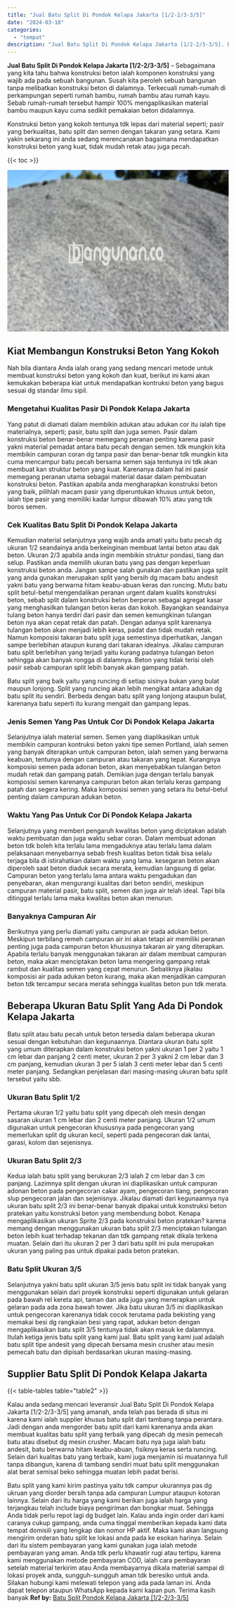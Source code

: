 ```yaml
---
title: "Jual Batu Split Di Pondok Kelapa Jakarta [1/2-2/3-3/5]"
date: "2024-03-18"
categories: 
  - "tempat"
description: "Jual Batu Split Di Pondok Kelapa Jakarta [1/2-2/3-3/5]. Batu split yang kami kirim pastinya yaitu tdk campur ukurannya pas dg ukruan yang diorder bersih tanp..."
---
```


**Jual Batu Split Di Pondok Kelapa Jakarta \[1/2-2/3-3/5\]** – Sebagaimana yang kita tahu bahwa konstruksi beton ialah komponen konstruksi yang wajib ada pada sebuah bangunan. Susah kita peroleh sebuah bangunan tanpa melibatkan konstruksi beton di dalamnya. Terkecuali rumah-rumah di perkampungan seperti rumah bambu, rumah bambu atau rumah kayu. Sebab rumah-rumah tersebut hampir 100% mengaplikasikan material bambu maupun kayu cuma sedikit pemakaian beton didalamnya.

Konstruksi beton yang kokoh tentunya tdk lepas dari material seperti; pasir yang berkualitas, batu split dan semen dengan takaran yang setara. Kami yakin sekarang ini anda sedang merencanakan bagaimana mendapatkan konstruksi beton yang kuat, tidak mudah retak atau juga pecah.

{{< toc >}}

![Jual Batu Split Di Pondok Kelapa Jakarta [1/2-2/3-3/5]](/images/jual-batu-split-14.png)

## Kiat Membangun Konstruksi Beton Yang Kokoh

Nah bila diantara Anda ialah orang yang sedang mencari metode untuk membuat konstruksi beton yang kokoh dan kuat, berikut ini kami akan kemukakan beberapa kiat untuk mendapatkan kontruksi beton yang bagus sesuai dg standar ilmu sipil.

### Mengetahui Kualitas Pasir Di Pondok Kelapa Jakarta

Yang patut di diamati dalam membikin adukan atau adukan cor itu ialah tipe materialnya, seperti; pasir, batu split dan juga semen. Pasir dalam konstruksi beton benar-benar memegang peranan penting karena pasir yakni material pemadat antara batu pecah dengan semen. tdk mungkin kita membikin campuran coran dg tanpa pasir dan benar-benar tdk mungkin kita cuma mencampur batu pecah bersama semen saja tentunya ini tdk akan membuat kan struktur beton yang kuat. Karenanya dalam hal ini pasir memegang peranan utama sebagai material dasar dalam pembuatan konstruksi beton. Pastikan apabila anda mengharapkan konstruksi beton yang baik, pilihlah macam pasir yang diperuntukan khusus untuk beton, ialah tipe pasir yang memiliki kadar lumpur dibawah 10% atau yang tdk boros semen.

### Cek Kualitas Batu Split Di Pondok Kelapa Jakarta

Kemudian material selanjutnya yang wajib anda amati yaitu batu pecah dg ukuran 1/2 seandainya anda berkeinginan membuat lantai beton atau dak beton. Ukuran 2/3 apabila anda ingin membikin struktur pondasi, tiang dan selup. Pastikan anda memilih ukuran batu yang pas dengan keperluan konstruksi beton anda. Jangan sampe salah gunakan dan pastikan juga split yang anda gunakan merupakan split yang bersih dg macam batu andesit yakni batu yang berwarna hitam keabu-abuan keras dan runcing. Mutu batu split betul-betul mengendalikan peranan urgent dalam kualits konstruksi beton, sebab split dalam konstruksi beton berperan sebagai agregat kasar yang menghasilkan tulangan beton keras dan kokoh. Bayangkan seandainya tulang beton hanya terdiri dari pasir dan semen kemungkinan tulangan beton nya akan cepat retak dan patah. Dengan adanya split karenanya tulangan beton akan menjadi lebih keras, padat dan tidak mudah retak. Namun komposisi takaran batu split juga semestinya diperhatikan, Jangan sampe berlebihan ataupun kurang dari takaran idealnya. Jikalau campuran batu split berlebihan yang terjadi yaitu kurang padatnya tulangan beton sehingga akan banyak rongga di dalamnya. Beton yang tidak terisi oleh pasir sebab campuran split lebih banyak akan gampang patah.

Batu split yang baik yaitu yang runcing di setiap sisinya bukan yang bulat maupun lonjong. Split yang runcing akan lebih mengikat antara adukan dg batu split itu sendiri. Berbeda dengan batu split yang lonjong ataupun bulat, karenanya batu seperti itu kurang mengait dan gampang lepas.

### Jenis Semen Yang Pas Untuk Cor Di Pondok Kelapa Jakarta

Selanjutnya ialah material semen. Semen yang diaplikasikan untuk membikin campuran kontruksi beton yakni tipe semen Portland, ialah semen yang banyak diterapkan untuk campuran beton, ialah semen yang berwarna keabuan, tentunya dengan campuran atau takaran yang tepat. Kurangnya komposisi semen pada adonan beton, akan menyebabkan tulangan beton mudah retak dan gampang patah. Demikian juga dengan terlalu banyak komposisi semen karenanya campuran beton akan terlalu keras gampang patah dan segera kering. Maka komposisi semen yang setara itu betul-betul penting dalam campuran adukan beton.

### Waktu Yang Pas Untuk Cor Di Pondok Kelapa Jakarta

Selanjutnya yang memberi pengaruh kwalitas beton yang diciptakan adalah waktu pembuatan dan juga waktu sebar coran. Dalam membuat adonan beton tdk boleh kita terlalu lama mengaduknya atau terlalu lama dalam pelaksanaan menyebarnya sebab fresh kualitas beton tidak bisa selalu terjaga bila di istirahatkan dalam waktu yang lama. kesegaran beton akan diperoleh saat beton diaduk secara merata, kemudian langsung di gelar. Campuran beton yang terlalu lama antara waktu pengadukan dan penyebaran, akan mengurangi kualitas dari beton sendiri, meskipun campuran material pasir, batu split, semen dan juga air telah ideal. Tapi bila ditinggal terlalu lama maka kwalitas beton akan menurun.

### Banyaknya Campuran Air

Berikutnya yang perlu diamati yaitu campuran air pada adukan beton. Meskipun terbilang remeh campuran air ini akan tetapi air memiliki peranan penting juga pada campuran beton khususnya takaran air yang diterapkan. Apabila terlalu banyak menggunakan takaran air dalam membuat campuran beton, maka akan menciptakan beton lama mengering gampang retak rambut dan kualitas semen yang cepat menurun. Sebaliknya jikalau komposisi air pada adukan beton kurang, maka akan menjadikan campuran beton tdk tercampur secara merata sehingga kualitas beton pun tdk merata.

## Beberapa Ukuran Batu Split Yang Ada Di Pondok Kelapa Jakarta

Batu split atau batu pecah untuk beton tersedia dalam beberapa ukuran sesuai dengan kebutuhan dan kegunaannya. Diantara ukuran batu split yang umum diterapkan dalam konstruksi beton yakni ukuran 1 per 2 yaitu 1 cm lebar dan panjang 2 centi meter, ukuran 2 per 3 yakni 2 cm lebar dan 3 cm panjang, kemudian ukuran 3 per 5 ialah 3 centi meter lebar dan 5 centi meter panjang. Sedangkan penjelasan dari masing-masing ukuran batu split tersebut yaitu sbb.

### Ukuran Batu Split 1/2

Pertama ukuran 1/2 yaitu batu split yang dipecah oleh mesin dengan sasaran ukuran 1 cm lebar dan 2 centi meter panjang. Ukuran 1/2 umum digunakan untuk pengecoran khususnya pada pengecoran yang memerlukan split dg ukuran kecil, seperti pada pengecoran dak lantai, garasi, kolom dan sejenisnya.

### Ukuran Batu Split 2/3

Kedua ialah batu split yang berukuran 2/3 ialah 2 cm lebar dan 3 cm panjang. Lazimnya split dengan ukuran ini diaplikasikan untuk campuran adonan beton pada pengecoran cakar ayam, pengecoran tiang, pengecoran slup pengecoran jalan dan sejenisnya. Jikalau diamati dari kegunaannya nya ukuran batu split 2/3 ini benar-benar banyak dipakai untuk konstruksi beton pratekan yaitu konstruksi beton yang membendung bobot. Kenapa mengaplikasikan ukuran Sprite 2/3 pada konstruksi beton pratekan? karena memang dengan menggunakan ukuran batu split 2/3 menciptakan tulangan beton lebih kuat terhadap tekanan dan tdk gampang retak dikala terkena muatan. Selain dari itu ukuran 2 per 3 dari batu split ini pula merupakan ukuran yang paling pas untuk dipakai pada beton pratekan.

### Batu Split Ukuran 3/5

Selanjutnya yakni batu split ukuran 3/5 jenis batu split ini tidak banyak yang menggunakan selain dari proyek konstruksi seperti digunakan untuk gelaran pada bawah rel kereta api, taman dan ada juga yang menerapkan untuk gelaran pada ada zona bawah tower. Jika batu ukuran 3/5 ini diaplikasikan untuk pengecoran karenanya tidak cocok terutama pada bekisting yang memakai besi dg rangkaian besi yang rapat, adukan beton dengan mengaplikasikan batu split 3/5 tentunya tidak akan masuk ke dalamnya. Itulah ketiga jenis batu split yang kami jual. Batu split yang kami jual adalah batu split tipe andesit yang dipecah bersama mesin crusher atau mesin pemecah batu dan dipisah berdasarkan ukuran masing-masing.

## Supplier Batu Split Di Pondok Kelapa Jakarta

{{< table-tables table="table2" >}}

Kalau anda sedang mencari leveransir Jual Batu Split Di Pondok Kelapa Jakarta \[1/2-2/3-3/5\] yang amanah, anda telah pas berada di situs ini karena kami ialah supplier khusus batu split dari tambang tanpa perantara. Jadi dengan anda mengorder batu split dari kami karenanya anda akan membuat kualitas batu split yang terbaik yang dipecah dg mesin pemecah batu atau disebut dg mesin crusher. Macam batu nya juga ialah batu andesit, batu berwarna hitam keabu-abuan, fisiknya keras serta runcing. Selain dari kualitas batu yang terbaik, kami juga menjamin isi muatannya full tanpa dibangun, karena di tambang sendiri muat batu split menggunakan alat berat semisal beko sehingga muatan lebih padat berisi.

Batu split yang kami kirim pastinya yaitu tdk campur ukurannya pas dg ukruan yang diorder bersih tanpa ada campuran Lumpur ataupun kotoran lainnya. Selain dari itu harga yang kami berikan juga ialah harga yang terjangkau telah include biaya pengiriman dan bongkar muat. Sehingga Anda tidak perlu repot lagi dg budget lain. Kalau anda ingin order dari kami caranya cukup gampang, anda cuma tinggal memberikan kepada kami data tempat domisili yang lengkap dan nomor HP aktif. Maka kami akan langsung mengirim orderan batu split ke lokasi anda pada ke esokan harinya. Selain dari itu sistem pembayaran yang kami gunakan juga ialah metode pembayaran yang aman. Anda tdk perlu khawatir rugi atau tertipu, karena kami menggunakan metode pembayaran COD, ialah cara pembayaran setelah material terkirim atau Anda membayarnya dikala material sampai di lokasi proyek anda, sungguh-sungguh aman tdk beresiko untuk anda. Silakan hubungi kami melewati telepon yang ada pada laman ini. Anda dapat telepon ataupun WhatsApp kepada kami kapan pun. Terima kasih banyak
**Ref by:** [Batu Split Pondok Kelapa Jakarta [1/2-2/3-3/5]](https://id.wikipedia.org/wiki/Batu)
